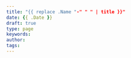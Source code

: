 ```yaml
---
title: "{{ replace .Name "-" " " | title }}"
date: {{ .Date }}
draft: true
type: page
keywords:
author: 
tags: 
---
```



